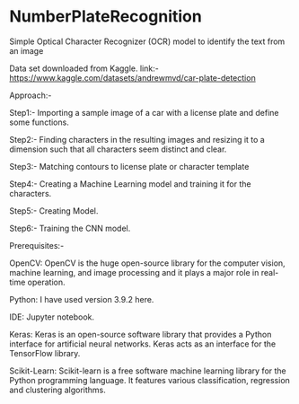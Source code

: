 # NumberPlateRecognition
Simple Optical Character Recognizer (OCR) model to identify the text from an image

Data set downloaded from Kaggle.
link:- https://www.kaggle.com/datasets/andrewmvd/car-plate-detection

Approach:-

Step1:- Importing a sample image of a car with a license plate and define some functions.

Step2:- Finding characters in the resulting images and resizing it to a dimension such that all characters seem distinct and clear.

Step3:- Matching contours to license plate or character template

Step4:- Creating a Machine Learning model and training it for the characters.

Step5:- Creating Model.

Step6:- Training the CNN model.

Prerequisites:-

OpenCV: OpenCV is the huge open-source library for the computer vision, machine learning, and image processing and it plays a major role in real-time operation.
     
Python: I have used version 3.9.2 here.

IDE: Jupyter notebook.

Keras: Keras is an open-source software library that provides a Python interface for artificial neural networks. Keras acts as an interface for the TensorFlow library.

Scikit-Learn: Scikit-learn is a free software machine learning library for the Python programming language. It features various classification, regression and clustering algorithms.
